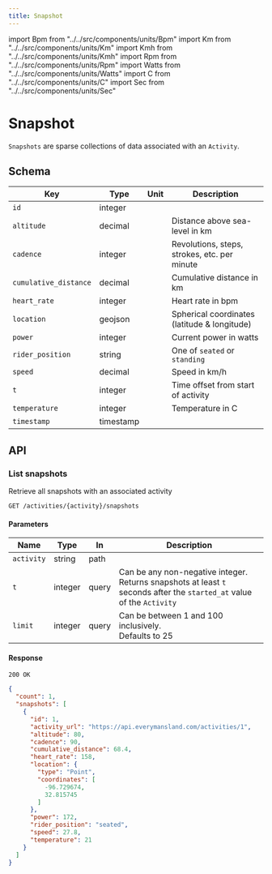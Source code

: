 ```yaml
---
title: Snapshot
---
```


import Bpm from "../../src/components/units/Bpm"
import Km from "../../src/components/units/Km"
import Kmh from "../../src/components/units/Kmh"
import Rpm from "../../src/components/units/Rpm"
import Watts from "../../src/components/units/Watts"
import C from "../../src/components/units/C"
import Sec from "../../src/components/units/Sec"

# Snapshot
`Snapshots` are sparse collections of data associated with an `Activity`.

## Schema
| Key | Type | Unit | Description |
|-|-|-|-|
| `id` | integer | | |
| `altitude` | decimal | <Km /> | Distance above sea-level in km |
| `cadence` | integer | <Rpm /> | Revolutions, steps, strokes, etc. per minute |
| `cumulative_distance` | decimal | <Km /> | Cumulative distance in km |
| `heart_rate` | integer | <Bpm /> | Heart rate in bpm |
| `location` | geojson | | Spherical coordinates (latitude &amp; longitude) |
| `power` | integer | <Watts /> | Current power in watts |
| `rider_position` | string | | One of `seated` or `standing` |
| `speed` | decimal | <Kmh /> | Speed in km/h |
| `t` | integer | <Sec /> | Time offset from start of activity |
| `temperature` | integer | <C /> | Temperature in C |
| `timestamp` | timestamp | | |

## API
### List snapshots
Retrieve all snapshots with an associated activity
```
GET /activities/{activity}/snapshots
```
#### Parameters
| Name | Type | In | Description |
|-|-|-|-|
| `activity` | string | path | |
| `t` | integer | query | Can be any non-negative integer. Returns snapshots at least `t` seconds after the `started_at` value of the `Activity` |
| `limit` | integer | query | Can be between 1 and 100 inclusively.<br />Defaults to 25 |
#### Response
```
200 OK
```
```json
{
  "count": 1,
  "snapshots": [
    {
      "id": 1,
      "activity_url": "https://api.everymansland.com/activities/1",
      "altitude": 80,
      "cadence": 90,
      "cumulative_distance": 68.4,
      "heart_rate": 158,
      "location": {
        "type": "Point",
        "coordinates": [
          -96.729674,
          32.815745
        ]
      },
      "power": 172,
      "rider_position": "seated",
      "speed": 27.8,
      "temperature": 21
    }
  ]
}
```
